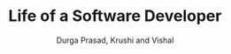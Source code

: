 ---
title: "Life of a Software Developer"
subtitle: ""
author: "Durga Prasad, Krushi and Vishal"
content: "Three software engineers discuss about life of a software engineer and explain few things for non software guys."
description: "Software engineers discuss about life of a software engineer and explain few things for non dev guys."
audioUrl: 'Pacification.mp3'
audioType: "audio/mp3"
duration: "4499"
pubDate: "Wed, 20 Aug 2023 23:00:00 GMT"
season: "1"
episode: "1"
order: "1"
keywords: "tech,podcast,software,life"
episodeType: "full"
restriction: ""
---